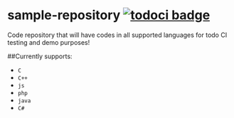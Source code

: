 sample-repository [![todoci badge](http://www.todo-ci.org/b/todo-ci/sample-repository)](http://www.todo-ci.org/r/todo-ci/sample-repository)
=================

Code repository that will have codes in all supported languages for todo CI testing and demo purposes!

##Currently supports:
 - `C`
 - `C++`
 - `js`
 - `php`
 - `java`
 - `C#`
